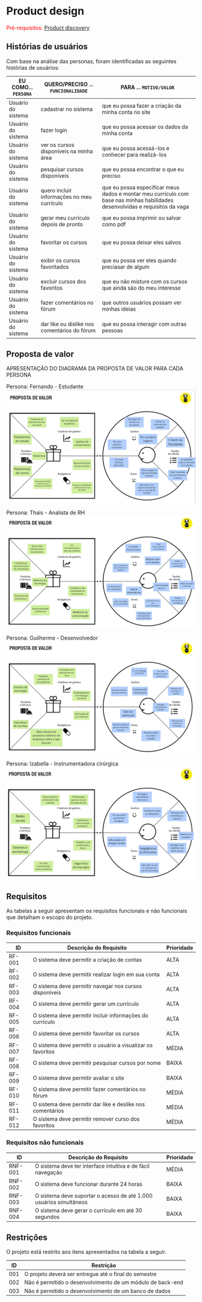 # Product design

<span style="color:red">Pré-requisitos: <a href="02-Product-discovery.md"> Product discovery</a></span>


## Histórias de usuários

Com base na análise das personas, foram identificadas as seguintes histórias de usuários:

|EU COMO... `PERSONA`| QUERO/PRECISO ... `FUNCIONALIDADE` |PARA ... `MOTIVO/VALOR`                 |
|--------------------|------------------------------------|----------------------------------------|
|Usuário do sistema  | cadastrar no sistema | que eu possa fazer a criação da minha conta no site|
|Usuário do sistema | fazer login  |  que eu possa acessar os dados da minha conta |
|Usuário do sistema | ver os cursos disponíveis na minha área  | que eu possa acessá-los e conhecer para realizá-los |
|Usuário do sistema | pesquisar cursos disponíveis | que eu possa encontrar o que eu preciso |
|Usuário do sistema | quero incluir informações no meu currículo | que eu possa especificar meus dados e montar meu currículo com base nas minhas habilidades desenvolvidas e requisitos da vaga |
|Usuário do sistema | gerar meu currículo depois de pronto |  que eu possa imprimir ou salvar como pdf |
|Usuário do sistema | favoritar os cursos | que eu possa deixar eles salvos |
|Usuário do sistema | exibir os cursos favoritados | que eu possa ver eles quando preciasar de algum |
|Usuário do sistema | excluir cursos dos favoritos | que eu não misture com os cursos que ainda são do meu interesse |
|Usuário do sistema | fazer comentários no fórum | que outros usuários possam ver minhas ideias |
|Usuário do sistema | dar like ou dislike nos comentários do fórum | que eu possa interagir com outras pessoas |


## Proposta de valor

APRESENTAÇÃO DO DIAGRAMA DA PROPOSTA DE VALOR PARA CADA PERSONA

Persona: Fernando - Estudante
![Proposta de valor 1](images/proposta-valor1.png)

Persona: Thais - Analista de RH
![Proposta de valor 2](images/proposta-valor2.png)

Persona: Guilherme - Desenvolvedor 
![Proposta de valor 3](images/proposta-valor3.png)

Persona: Izabella -  Instrumentadora cirúrgica
![Proposta de valor 4](images/proposta-valor4.png)


## Requisitos

As tabelas a seguir apresentam os requisitos funcionais e não funcionais que detalham o escopo do projeto.

### Requisitos funcionais

| ID     | Descrição do Requisito                                     | Prioridade |
| ------ | ---------------------------------------------------------  | ---------- |
| RF-001 | O sistema deve permitir a criação de contas                |  ALTA      |
| RF-002 | O sistema deve permitir realizar login em sua conta        |  ALTA      |
| RF-003 | O sistema deve permitir navegar nos cursos disponíveis     |  ALTA      |
| RF-004 | O sistema deve permitir gerar um currículo                 |  ALTA      |
| RF-005 | O sistema deve permitir incluir informações do currículo   |  ALTA      |
| RF-006 | O sistema deve permitir favoritar os cursos                |  ALTA      |
| RF-007 | O sistema deve permitir o usuário a visualizar os favoritos|  MÉDIA     |
| RF-008 | O sistema deve permitir pesquisar cursos por nome          |  BAIXA     |
| RF-009 | O sistema deve permitir avaliar o site                     |  BAIXA     |
| RF-010 | O sistema deve permitir fazer comentários no fórum         |  MÉDIA     |
| RF-011 | O sistema deve permitir dar like e deslike nos comentários |  MÉDIA     |
| RF-012 | O sistema deve permitir remover curso dos favoritos        |  MÉDIA     |

### Requisitos não funcionais

| ID      | Descrição do Requisito                                                              | Prioridade |
| ------- | ------------------------------------------------------------------------------------- | ---------- |
| RNF-001 | O sistema deve ter interface intuitiva e de fácil navegação | MÉDIA     |
| RNF-002 | O sistema deve funcionar durante 24 horas           | BAIXA      |
| RNF-003 | O sistema deve suportar o acesso de até 1.000 usuários simultâneos | BAIXA      |
| RNF-004 | O sistema deve gerar o currículo em até 30 segundos | BAIXA     |



## Restrições

O projeto está restrito aos itens apresentados na tabela a seguir.

|ID| Restrição                                             |
|--|-------------------------------------------------------|
|001| O projeto deverá ser entregue até o final do semestre  |
|002| Não é permitido o desenvolvimento de um módulo de back-end   |
|003| Não é permitido o desenvolvimento de um banco de dados  |
